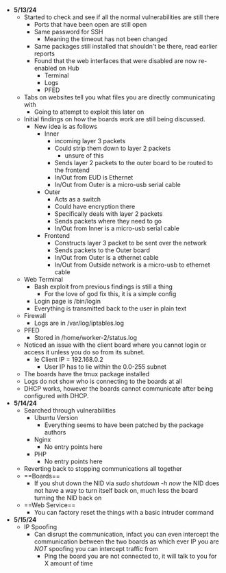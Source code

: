 - **5/13/24**
	- Started to check and see if all the normal vulnerabilities are still there
		- Ports that have been open are still open
		- Same password for SSH
			- Meaning the timeout has not been changed
		- Same packages still installed that shouldn't be there, read earlier reports
		- Found that the web interfaces that were disabled are now re-enabled on Hub
			- Terminal
			- Logs
			- PFED
	- Tabs on websites tell you what files you are directly communicating with
		- Going to attempt to exploit this later on
	- Initial findings on how the boards work are still being discussed.
		- New idea is as follows
			- Inner
				- incoming layer 3 packets
				- Could strip them down to layer 2 packets
					- unsure of this
				- Sends layer 2 packets to the outer board to be routed to the frontend
				- In/Out from EUD is Ethernet
				- In/Out from Outer is a micro-usb serial cable
			- Outer
				- Acts as a switch
				- Could have encryption there
				- Specifically deals with layer 2 packets
				- Sends packets where they need to go
				- In/Out from Inner is a micro-usb serial cable
			- Frontend
				- Constructs layer 3 packet to be sent over the network
				- Sends packets to the Outer board
				- In/Out from Outer is a ethernet cable
				- In/Out from Outside network is a micro-usb to ethernet cable
	- Web Terminal
		- Bash exploit from previous findings is still a thing
			- For the love of god fix this, it is a simple config
		- Login page is /bin/login
		- Everything is transmitted back to the user in plain text
	- Firewall
		- Logs are in /var/log/iptables.log
	- PFED
		- Stored in /home/worker-2/status.log
	- Noticed an issue with the client board where you cannot login or access it unless you do so from its subnet.
		- Ie Client IP = 192.168.0.2
			- User IP has to lie within the 0.0-255 subnet
	- The boards have the tmux package installed
	- Logs do not show who is connecting to the boards at all
	- DHCP works, however the boards cannot communicate after being configured with DHCP.
- **5/14/24**
	- Searched through vulnerabilities
		- Ubuntu Version
			- Everything seems to have been patched by the package authors
		- Nginx
			- No entry points here
		- PHP
			- No entry points here
	- Reverting back to stopping communications all together
	- ==Boards==
		- If you shut down the NID via *sudo shutdown -h now* the NID does not have a way to turn itself back on, much less the board turning the NID back on
	- ==Web Service==
		- You can factory reset the things with a basic intruder command
- **5/15/24**
	- IP Spoofing
		- Can disrupt the communication, infact you can even intercept the communication between the two boards as which ever IP you are *NOT* spoofing you can intercept traffic from
			- Ping the board you are not connected to, it will talk to you for X amount of time